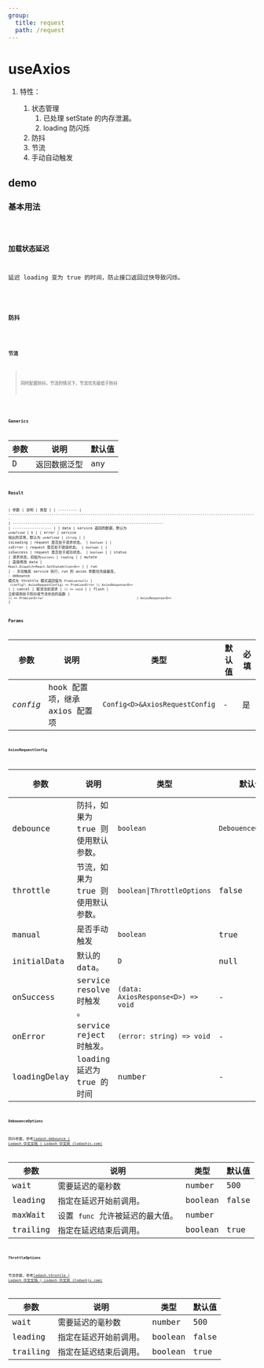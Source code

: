 ```yaml
---
group:
  title: request
  path: /request
---
```


# useAxios

1. 特性：

   1. 状态管理
      1. 已处理 setState 的内存泄漏。
      2. loading 防闪烁
   2. 防抖
   3. 节流
   4. 手动自动触发

## demo

### 基本用法

<code src="./Demo/index.tsx"/>

### 加载状态延迟

延迟 loading 变为 true 的时间，防止接口返回过快导致闪烁。

<code src="./Demo/LoadingDelay.tsx"/>

### 防抖

<code src="./Demo/debounce.tsx"/>

### 节流

> 同时配置防抖，节流的情况下，节流优先级低于防抖

<code src="./Demo/throttle.tsx"/>

### Generics

| 参数 | 说明         | 默认值 |
| ---- | ------------ | ------ |
| D    | 返回数据泛型 | any    |

### Result

| 参数      | 说明                                                                                                                | 类型                                                                   |
| --------- | ------------------------------------------------------------------------------------------------------------------- | ---------------------------------------------------------------------- | ------------------ |
| data      | service 返回的数据，默认为 `undefined`                                                                              | `D`                                                                    |
| error     | service 抛出的异常，默认为 `undefined`                                                                              | `string`                                                               |
| isLoading | request 是否处于请求状态。                                                                                          | `boolean`                                                              |
| isError   | request 是否处于错误状态。                                                                                          | `boolean`                                                              |
| isSuccess | request 是否处于成功状态。                                                                                          | `boolean`                                                              |
| status    | 请求状态，初始为`success`                                                                                           | `loading`                                                              |
| mutate    | 直接修改 data                                                                                                       | `React.Dispatch<React.SetStateAction<D>>`                              |
| run       | - 手动触发 service 执行，run 的 axios 参数优先级最高。<br />- debounce 模式与 throttle 模式返回值为 `Promise<null>` | ` (config?: AxiosRequestConfig) => Promise<Error \| AxiosResponse<D>>` |
| cancel    | 取消当前请求                                                                                                        | `() => void`                                                           |
| flush     | 立即调用处于防抖或节流状态的函数                                                                                    | `() => Promise<Error                                                   | AxiosResponse<D>>` |

### Params

| 参数     | 说明                           | 类型                           | 默认值 | 必填 |
| -------- | ------------------------------ | ------------------------------ | ------ | ---- |
| _config_ | hook 配置项，继承 axios 配置项 | `Config<D>&AxiosRequestConfig` | -      | 是   |

#### AxiosRequestConfig

| **参数**     | **说明**                           | **类型**                           | **默认值**         | 必填 |
| ------------ | ---------------------------------- | ---------------------------------- | ------------------ | ---- |
| debounce     | 防抖，如果为 true 则使用默认参数。 | `boolean`                          | `DebouenceOptions` | 否   |
| throttle     | 节流，如果为 true 则使用默认参数。 | `boolean`\|`ThrottleOptions`       | false              | 否   |
| manual       | 是否手动触发                       | `boolean`                          | true               | 否   |
| initialData  | 默认的 data。                      | `D`                                | null               | 否   |
| onSuccess    | service resolve 时触发 。          | `(data: AxiosResponse<D>) => void` | -                  | 否   |
| onError      | service reject 时触发。            | `(error: string) => void`          | -                  | 否   |
| loadingDelay | loading 延迟为 true 的时间         | number                             | -                  | 否   |

#### DebouenceOptions

防抖参数，参考[lodash.debounce | Lodash 中文文档 | Lodash 中文网 (lodashjs.com)](https://www.lodashjs.com/docs/lodash.debounce)

| 参数     | 说明                             | 类型    | 默认值 |
| -------- | -------------------------------- | ------- | ------ |
| wait     | 需要延迟的毫秒数                 | number  | 500    |
| leading  | 指定在延迟开始前调用。           | boolean | false  |
| maxWait  | 设置 `func` 允许被延迟的最大值。 | number  |        |
| trailing | 指定在延迟结束后调用。           | boolean | true   |

#### ThrottleOptions

节流参数，参考[lodash.throttle | Lodash 中文文档 | Lodash 中文网 (lodashjs.com)](https://www.lodashjs.com/docs/lodash.throttle)

| 参数     | 说明                   | 类型    | 默认值 |
| -------- | ---------------------- | ------- | ------ |
| wait     | 需要延迟的毫秒数       | number  | 500    |
| leading  | 指定在延迟开始前调用。 | boolean | false  |
| trailing | 指定在延迟结束后调用。 | boolean | true   |
